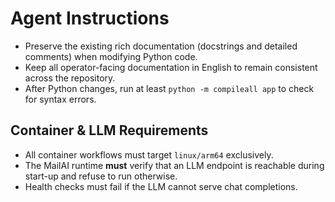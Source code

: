 # Agent Instructions

- Preserve the existing rich documentation (docstrings and detailed comments) when modifying Python code.
- Keep all operator-facing documentation in English to remain consistent across the repository.
- After Python changes, run at least `python -m compileall app` to check for syntax errors.

## Container & LLM Requirements
- All container workflows must target `linux/arm64` exclusively.
- The MailAI runtime **must** verify that an LLM endpoint is reachable during start-up and refuse to run otherwise.
- Health checks must fail if the LLM cannot serve chat completions.
